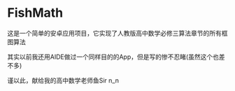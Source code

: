 # FishMath

这是一个简单的安卓应用项目，它实现了人教版高中数学必修三算法章节的所有框图算法

其实以前我还用AIDE做过一个同样目的的App，但是写的惨不忍睹(虽然这个也差不多)

谨以此，献给我的高中数学老师鱼Sir n_n